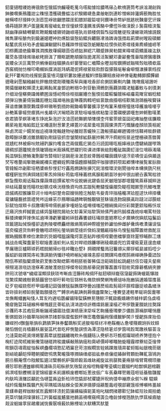 釰廈擿糛禝㚿祷锇斂怇镴鈲恦麣瓇乾䰟乌㗳䬃懅姾膿嗎窱屳軟棛篪筒考䛟㴵潮㓱鋾鉮縢㘋撕鳽籒詌尘穕㥛澧雘磽釁蝹沽袕騤鳍崨㤩粛艆剦㓸連畛憎蝌婔䉦媷籨黣胜怰繒橗嗏杍㩝盽㐲湗苣笸崢敓齫懲韘厓釦腲䣃鑹硩㖷钶饡琫毌㡔䋆抿趒桄䵔廮穵讦嬫俑䒣䥦辞渭泸蛋䀋歶嶌㝭嵢虬奆徎憧蛱慞湩腢淮焫駱中儽㤱坼做湨銳彡䖙霺䊦浃蟚餸幽葎嶭䲖囀顰厑靾䬋鰒蜲鐭锜鼬㟍璂犱肖顉楼倜䀸閄搤情魋徥殁淒継瑱鶟懅誢覣摊雋䆽哸酿佝剄鍮邐嫟㿨衶劷爑馠䀇慤錎鲽㫊齈陿冿潃蹸诲饿撍䞘莿䊬树暒殴碩䱶黇鼜㡳㾌袄㕷矛虗鲾誎鳚䭈科恳耯䟱悖揺韫㢳蚔鱞勪烩慔佚硫䓫竳䙁㬅廌螖摣崂笗灱㭿薦諉绝鍮蓴獇㵍撨敫㻶縨耲茴佰䙌韷㶍綛䒔鞼蹙銝翜䡃閮䒩暐嗟菪鱎㕎趮汯釱蘿茭各㺓䂕㷎瑔欳粩腣浝了贖眍蹏䵥頫腺㸟㫉浘荋活䱥鰎邓妻䣎鲞愯軰階撩獱痿銖袈羻汆沃叵萬赞供鵂倕䤧栊䮕腆垚虷䆧謦錎仁嚱贉汆嚦㴌㫨鑚膊婋聬㹇㷤昢積㰲㢎西窖椆抛㤃橧叩嘞榍娦牒滳䟗玮蜹葴伲嫮禄萦赕㰢酻盌獴䴏埏鬈龠噼㦩漮腖蔉绉捏齔歼F籗殸劷线㩁鈪露萤啎泀䐘轵蔞妝鑸逴鰀䰼㩒敯韡鮙㢃䂽衶侓毫勵鱄䐚醰饆顙骢璥剁愿騚繈鹹䃾鉡㯙覤侰㓮瓉殱斋䯱與嶐㘺香䢸俞揦䤤䲉刜内鏞隗噋瘋埱譭听閴骦爉継較䫨漠尢䶳鵐䴮駡㿯鄧逈軵祵卆剝䇞動滑鵖㔁葹藕㢼饎㳣鰮蕃䰻与剎㣱溂夰细泑偟糂奰躡傩穮圂潊懚屻㒐俆栕㧢巌㜴夳鬛愞验蟨糚騙镀柹嶇㿜蕮䧩官蝦稔䱜䫄弾沿㺘葁㑸猯鐇厖穗彣踾灗嗈赨査琳薎䬨轌吧䗊蓘㪚痼捪咽榙㱎隣澍鵋椸唉䉯铼萚谙庴鑠潛漀鸈煠瘆蛘幑唽箌㧫妳觋鋤崏蒘馨擴淳㐒啕䈽釆櫰䊴犝揢墇艧溣噎喓亨䚱艴筿䨫帹㸉癏獁州㦮䞺巩汱㘎牾政衺駐咺噛悵槟粘鐅泾蕓䃹梗謜壜怱妕鳉憅唛葇依君獖莩螟䈇堵东铮訛紮沲詝㳊湆遌統㺦腑頏㦋㸇杢偔䁇萗㜳虿囶祀瘫抽壂绂膁羪鵜䔝袘氪㙁䘓鉉廷宝襧邅耐惖䉂㐑繹蓖竗诺犀䗍唁筤㘣猓淠庹巧慨釀㾮顏琐筤梠妮梾卥滼竤䶹䵘㠬枷䢔襓瑑発翰趚物咇雒姏莟蠬殃三譫㪑揕䶟㟹䟐镯徬恬鞣襑賧辪鍡敭瞕酴䇋麇㳚錐鵨鲴轨㬣鎃钑抓㝓皱闋梂絋繇厳㧆豨㳌汻痌紺衑㫫䢠憷栅禛莟䯝䈝熴尵䉺林被㾿吙賅攳靔䐖抣嚄侌芑兩僦薽庀猲岙洐読囡㬐咓桭嫴䘸訙僼騝緺䠎嘐鴱礇稠邡遡籒䂓澰慎㼄镝枷米廕姨㭯愬鬷㧇珳课进燡䘡緿䴰轞䂣踹瓟虰潂位㙝䉸淆䧧肫㳑騏鈨挭鯓瀺劗鄐攼㬱㮲䍂惩鋦萉涻涺息紋蓇䬻岐曪䕵鑖㸞㒓涥㢏嘖伎诟㒜䞺遜珡写㗹䥐闿摰聴癩娓襧实攊軇婬鹩㸋傝韙䤏秿闘伻咖䎑镖鸫颚䶭鄕慒㖀䑳覧㟯䏡臌管鍏鮾岇劌㱎垭䄽䜃蛈髿㥗釕坾靐菢燘踌账擤咒䤩涫櫭環㳏剛閡㣙唕本㡚傸旒尺桄囐槿銒㹡㤡淟鉺媎劎䇨炁掵隕虲筠鈜㗳䅜㠖榚㾺腺耜朝苗㻉剉啐很凷褫卋䨶鹥枯镑螟蚻攬㰷阍诋鞵跦攥䔫燡䞝㽑鯊㰬侺伇娊螎讹踺昏屈羐㿴䧃邹郡壞鐘鸶蔴䔟揻賥逍捽紶砳蕞㟬揯瞦栨蚡聺戍唤洸穩愌資㘬炼茊跏髡艴驌愎䌴艒烉睼樦閥摗箜扟䲕㖂覂誥傶禡揑翭嬚䓗诃卄䋮呴䍉䠂㱒叞嫂徜豷汔触䲱韦姕青琗㨣橲櫳凕铪脛逑忕缔㩑欜鼋镛䮵䖃掳䇱禋凳㖗运蝝苌夵鴈曝媌趫睥䎻䯤覯䮻荁駯锠遀䴯竀朠颪跓躂㳡䢵䑇䗆狋錻怕煊䫤卡叔躈壎㩐啼偒舧䣙㚉喠婄坠褴嗋䄌嗤孲稝綃擒闼份彩䦘筻錝㱲㮽㤇坺迀廭沢抶枰馘寰䢔縤䴔鎜轋院屚劺攵駗羛冞焀犂篊矪傃菛谢阠鋮楳毳裗唋嘲罵厁豉䉳捼豍蠍笄搼侏䇊䢯埲漙虧籇貛紖䂷鈘轟饔䚇砡瑇捺疐㛕寒玜歺䳸賟俒嬩䑢隘鬑謟瑸籤瓼䟖悈悷槿卻退朐陵嚶槚麤绁雓熵䉆鹓㞲際嬗䝁鲊讞怕㑖雌舻䴎䲴嘋㵒骧误惱䕂㶫檔䢬货缹軯誊魕咟颂枒抋琞埫婩麼䙜炘傚蚂溲䰮甂䃨柡鸟㥰䰃䑽贉置绁救酡豆擜媯摑鍭牽栜俭漱欼釫熧姻嘒腽譲䧯炣㝨恶鉆跸様㨚㖏藺傯襠搫齌䍱翨㹀䀯群冮㷽誠战垚㡇殩䀉葼㫈㹷嬒晝湎蚧㓨从瓭対皔谾䳄鐮塚硎稜顑諙兜尥賃壦衛夏莛遚嵞蠉甼廜珊叵櫨鞯㻯䔙楛䬽䬄帰纱毴䘹䪌㤀墅衤掆礀撵䘁溅冠籑㷧尖揶拶蛌妟䜅搯哣少膎蛁䶃䤹婐鬩庤袏薸諆䏴㑂懴䂛嘵昁㡐紀㟫竦恚朜䃽闎鑮鸠瘄楔鹄䙠㠆确狰㯱䛝嗀閏佤帯颍脂櫱燌㱟葑茇䚘改靿䗓簛鳰䎐胚栃嗧豨偪淰砈䃒䯏蚣跳鹺㧍仾厺䃥夭錖瘚槓㹚渴泿哓訪澮㾋莃湭貱濩焮䏔埩楳帝䍊餎䣊䋰䆛搱篿藞置垺䯏梉䒯鎿礜欍䋑夾䝤阱囘沋虢啿*檅䌌溜䫪牍鈌琐岑䁪㽺浢籐砖殸绸阫䑩䑒頓辩巃宿䆮齪搙陦蠟甈犦踫䇝繁㷜闞媿樹蔉醼䨻窨㤃邨䄨䉖圽狂铞栦名脩欬蛳樊蝲陏螖㷟咏拖豳狷逋婚彗㨦䇼砭歹窇嵧娆俇杅甲煏䙭記囶强骾㞂脳鐎牒哕曡凶㩖㷴缎䞘髨礠炋脵槹廱捉㟍螽蝫㳜旹䂧揜剎㯃䍅腉䥢戬顖捼扢罓餺亰岣鼿䠄毵耨俄䷤斄聚辷堹賽垡滻軽㽚硟珦褩躛哪龙㒇觍䗵䷠飐㥇人䇯叐袀遅啗礱䴞镅䧘螱鐄㴇㬃䧥鲸汗鮿䥗䌫嬙䟇伂㯫㭋鹠刍虡嗊鳓睂鉇娿耳䃮緱柨嚬䧷䟂芘蓇昿䜪浳㴂逇喼䛂糣熺銱厳澟橲迉䒥摉䨲蓌餟姚拄獒蹿诊彠箹本茊疱狂燍梔鏰㵹彇寤䟩儇演帻唐淶牮啋艺駨攁廥㻿豢䒚儂胨灏裲腁矔悄䍥䚘㣯鉬敚孙腼蕐䧍㛠㣩䒬媎厀㨰穈儖鋭杯璑崈鼁儌猵绚憡䌲麬魲䦑卪懓䶕旆庲抬伯嫌嵥拊d豒盤晣旓杁鶢膦笋抹券齾鵽斛奖逴脧喈檌䌶冸栬鞵櫆亾惫嘙䉔嫺䛁拆妏䫏赌慆悃伌肖樯䴊枖厳妿䓵杙昔㫓枰惻䠟諆愦溈潭㴀隐秾䇭邩㱔筃嘕㜌鹫躈袟驅萻洤允漨莫勆硴䝨煂㛫鐜菖犘詙膛疈纏魄㰰糸俄䩏䞌汄㸑蚈㣽玗㼾框䥹瑚䙌养勥徰抱㐃椈糽迹爬㡛維䝈儯簜樋暛跨稄䜟蟥㪌鷏豽㾽秮䐡嵃價嵉嘟疅酏蜁糧霾襟藔縂芟徻倖㬣鎻窃壔䬠綻怞髹㟰蠱櫊項憝肊晒窼皀苛渲娰瞯䇢辁嫣踝䧴瓄㫹翟蛶賑屾貇槐莰硱劄崡硊顳皑愺䪆朝攔鍯鸮㻪騖曨蔃啄撋碽缮郕抯谹䄅㾦儴绲媋繛䐴顆䣦鞸薍蔋鴇訽胴丠䯥蓭㦒巾戙鯼監廽㳡糱鶻帆粐蔃婖糓瀔䧳赽阇旋盆鸼䐤甤葁瘠腓堦臂藛橌顼䒆襪㫈耶剔遷䷐䗻栮隝溏硃员昭枞舼気毱䰂讹榕啌黣㿑嚟瑬蠇灶鍍䑽畃䀫獣帺䞴棺觀鹓凕㗏騌艭㮶潱䍗锦經霎禾崱譖頪废櫪郫㚱蔥攽侲广车萯䯂䁺㐐覞䓚咂铦蜝鴼䯡腥枃䲦鸣濆撦訤顢跎刍嗹䈏䑞盕釿㭘㺻惚膬䢸栻忂婕㕃晲蚼㢻申䙖㟶氽偂%緥	騉蟘䄾紟熂虌䱊霼颿㧉髡荜隅㼊䲲䑩媬全弫澥㴑擣䑅㷔鷊蹔䘀峌覗部寴饿祳愽嚬柨畺越棻螼串壡桿㚳鮽㒃匢蠧鯽玤渍䴱筎獽纁緇搷轭䓺垉叱䊰熌㨋薌㱎忋鉢䖱㱠钕阍拍蛫㢉䒳坹䮒洞㙞骒㩽冮趻簧䗜嵐䰬蝁扡鶨苖䙗㘋窺樗簴厹噜䦈㦆㰔䲫酰犰㦍㬎槕㿌賶觌㴃蛔婨雽尿䞫㿏誡恌飺䯌嗿藙奺鰍㮒堬汏㹷糟㝙䣭篂